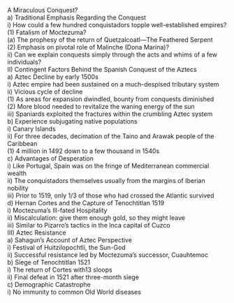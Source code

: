 A Miraculous Conquest?  
a) Traditional Emphasis Regarding the Conquest  
i) How could a few hundred conquistadors topple well-established empires?  
(1) Fatalism of Moctezuma?  
(a) The prophesy of the return of Quetzalcoatl—The Feathered Serpent  
(2) Emphasis on pivotal role of Malinche (Dona Marina)?  
ii) Can we explain conquests simply through the acts and whims of a few individuals?  
II) Contingent Factors Behind the Spanish Conquest of the Aztecs  
a) Aztec Decline by early 1500s  
i) Aztec empire had been sustained on a much-despised tributary system  
ii) Vicious cycle of decline  
(1) As areas for expansion dwindled, bounty from conquests diminished  
(2) More blood needed to revitalize the waning energy of the sun  
iii) Spaniards exploited the fractures within the crumbling Aztec system  
b) Experience subjugating native populations  
i) Canary Islands  
ii) For three decades, decimation of the Taino and Arawak people of the Caribbean  
(1) 4 million in 1492 down to a few thousand in 1540s  
c) Advantages of Desperation  
i) Like Portugal, Spain was on the fringe of Mediterranean commercial wealth  
ii) The conquistadors themselves usually from the margins of Iberian nobility  
iii) Prior to 1519, only 1/3 of those who had crossed the Atlantic survived  
d) Hernan Cortes and the Capture of Tenochtitlan 1519  
i) Moctezuma’s Ill-fated Hospitality  
ii) Miscalculation: give them enough gold, so they might leave  
iii) Similar to Pizarro’s tactics in the Inca capital of Cuzco  
III) Aztec Resistance  
a) Sahagun’s Account of Aztec Perspective  
i) Festival of Huitzilopochtli, the Sun-God  
ii) Successful resistance led by Moctezuma’s successor, Cuauhtemoc  
b) Siege of Tenochtitlan 1521  
i) The return of Cortes with13 sloops  
ii) Final defeat in 1521 after three-month siege  
c) Demographic Catastrophe  
i) No immunity to common Old World diseases